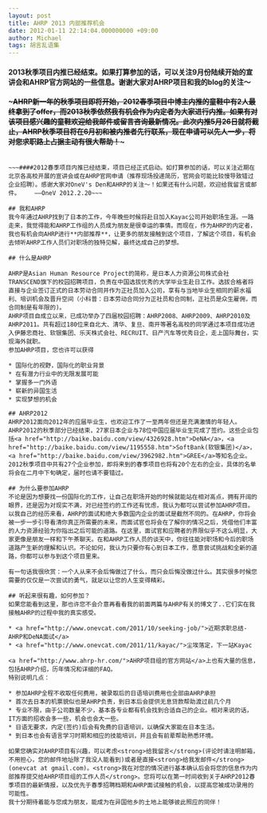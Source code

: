 ```yaml
---
layout: post
title: AHRP 2013 内部推荐机会
date: 2012-01-11 22:14:04.000000000 +09:00
author: Michael
tags: 胡言乱语集
---
```

#### 2013秋季项目内推已经结束。如果打算参加的话，可以关注9月份陆续开始的宣讲会和AHRP官方网站的一些信息。谢谢大家对AHRP项目和我的blog的关注～

#### ~~~AHRP新一年的秋季项目即将开始，2012春季项目中博主内推的童鞋中有2人最终拿到了offer，而2013秋季依然我有机会作为内定者为大家进行内推。如果有对该项目感兴趣的童鞋欢迎给我邮件或留言咨询最新情况。此次内推5月26日就将截止，AHRP秋季项目将在6月初和被内推者先行联系，现在申请可以先人一步，将对您求职路上占据主动有很大帮助！~~~

~~~——OneV 2012.5.14~~~

~~~####2012春季项目内推已经结束，项目已经正式启动。如打算参加的话，可以关注近期在北京各高校开展的宣讲会或在AHRP官网申请（推荐现场投递简历，官网会可能比较慢导致错过企业招聘）。感谢大家对OneV's Den和AHRP的关注～！如果还有什么问题，欢迎给我留言或邮件。    ——OneV 2012.2.20~~~

## 我和AHRP
我今年通过AHRP找到了日本的工作，今年晚些时候将赴日加入Kayac公司开始职场生涯。一路走来，我觉得能和AHRP工作组的人员成为朋友是很幸运的事情。而现在，作为AHRP的内定者，我也有机会向AHRP进行**内部推荐**，让更多的朋友接触到这个项目，了解这个项目，有机会去倾听AHRP工作人员们对职场的独特见解，最终达成自己的梦想。

## 什么是AHRP

AHRP是Asian Human Resource Project的简称，是日本人力资源公司株式会社TRANSCEND旗下的校园招聘项目，负责在中国选拔优秀的大学毕业生赴日工作。选拔合格者将直接与企业签订正式的日本劳动合同并作为正社员加入公司，享有与当地毕业生相同的薪水福利、培训机会及晋升空间（小科普：日本劳动合同分为正社员和合同制，正社员是众生雇佣，而合同制是有年限的)。
AHRP项目自成立以来，已成功举办了四届校园招聘：AHRP2008、AHRP2009、AHRP2010及AHRP2011。共有超过180位来自北大、清华、复旦、南开等著名高校的同学通过本项目成功进入伊藤忠商社、软银集团、乐天株式会社、RECRUIT、日产汽车等优秀日企，走上国际舞台，实现海外就职。
参加AHRP项目，您也许可以获得

* 国际化的视野，国际化的职业背景
* 在有潜力行业中的无限发展可能
* 掌握多一门外语
* 崭新的异国生活
* 实现梦想的机会

## AHRP2012
AHRP2012面向2012年的应届毕业生，也欢迎工作了一至两年但还是充满激情的年轻人。AHRP2012的秋季部分已经结束，27家日本企业与78位中国应届毕业生完成了签约。这些企业包括<a href="http://baike.baidu.com/view/4326928.htm">DeNA</a>，<a href="http://baike.baidu.com/view/1195558.htm">SoftBank(软银集团)</a>，<a href="http://baike.baidu.com/view/3962982.htm">GREE</a>等知名企业。2012秋季项目中共有27个企业参加，即将来到的春季项目也将有20个左右的企业，具体的名单将会在二月中下旬确定，届时也请不要错过。

## 为什么要参加AHRP
不论是因为想要找一份国际化的工作，让自己在职场开始的时候就能站在相对高点，拥有开阔的眼界，还是因为对现实不满，对已经签约的工作还有忧虑，我认为都可以尝试参加AHRP项目。以我自己的经历来看，AHRP的面试和绝大多数国内企业的面试是截然不同的。在AHRP，你将会被一步一步引导看清你真正所需要的未来，而面试官也将会在了解你的情况之后，凭借他们丰富的人力资源经验为你指出之后可能的道路。在这里，面试官和应聘者的界限似乎不这么明显，大家更像是朋友一样和下午茶聊天。在和AHRP工作人员的谈天中，你往往能对职场和今后的职场道路产生新的理解和认识。不论如何，我认为只要你有心到日本工作，愿意尝试挑战和全新的道路，你都可以参与到这个项目里来。

有一句话我很欣赏：一个人从来不会后悔做过了什么，而只会后悔没做过什么。其实很多时候您需要的仅仅是一次尝试的勇气，就足以让您的人生变得精彩。

## 听起来很有趣，如何参加？
如果您能看到这里，那也许您不会介意再看看我的前面两篇与AHRP有关的博文了..它们实在我接触AHRP的过程中我的真实感受。

* <a href="http://www.onevcat.com/2011/10/seeking-job/">近期求职总结-AHRP和DeNA面试</a>
* <a href="http://www.onevcat.com/2011/11/kayac/">尘埃落定，下一站Kayac

<a href="http://www.ahrp-hr.com/">AHRP项目组的官方网站</a>上也有大量的信息，包括AHRP介绍，历年情况和详细的FAQ。
特别说明几点：

* 参加AHRP全程不收取任何费用，被录取后的日语培训费用也全部由AHRP承担
* 首次去日本的机票貌似也是AHRP负责，到日本后会提供无息贷款帮助渡过前几个月
* 专业不限，由于公司数量不少，基本各专业都有机会找到合适自己的企业。相对来说的话，IT方面的招收会多一些，机会也会大一些。
* 日语无要求，内定(签约)后会有免费的日语培训，以确保大家能在日本生活。
* 到日本也会有语言学习时期和相应的技能培训，并且会有前辈帮助熟悉环境。

如果您确实对AHRP项目有兴趣，可以考虑<strong>给我留言</strong>(评论时请注明邮箱，不用担心，您的邮件地址除了我没人能看到)或者是直接<strong>给我发邮件</strong>(onevcat at gmail.com)。<strong>我在对您的情况进行基本确认后会将您的信息作为内部推荐提交给AHRP项目组的工作人员</strong>。您将可以在第一时间收到关于AHRP2012春季项目的最新情报，以及优先于春季招聘档期和AHRP面试接触的机会，以提高您被成功录用的可能性。
我十分期待着能与您成为朋友，能成为在异国他乡的土地上能够彼此照应的同伴！
